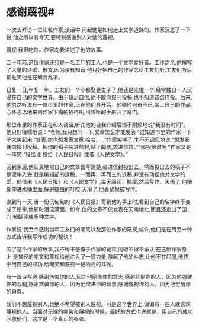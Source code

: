 # 感谢蔑视#
 一次去拜访一位知名作家,谈话中,问起他是如何走上文学道路的。作家沉思了一下说,他之所以有今天,要特别感谢别人对他的蔑视。 

蔑视 我很吃惊。作家向我讲述了他的故事。 

二十年前,这位作家还只是一名工厂的工人,也是一个文学爱好者。工作之余,他撰写了大量的诗歌、散文,因为没有知音,他只好把自己的作品念给工友们听,工友们听后都耻笑他是在胡言乱语。 

日复一日,年复一年。工友们一个个都娶妻生子了,他还是光棍一个,经常独自一人沉浸在自己的文字世界。由于缺乏自信,他不敢向报刊投稿,也不知道该怎样投。后来,他忽然听说有一位市里的作家,正在他们县开会。他顿时兴奋不已,带上自己的作品,心怀忐忑地来到作家下榻的招待所,用哆嗦的手敲开了房门。 

那位市里的作家正在和人谈话,听完他的自我介绍后很不耐烦地说“我没有时间”。他只好嗫嚅地说：“老师,我只想问一下,文章怎么才能发表 ”谁知道市里的作家一下子大笑起来:“发表,你也想发表文章 哈哈……”作家笑够了,才不无调侃地说 “想发表就向报刊投稿。把你的稿子装进信封,贴上邮票,放进信箱。”“那投给谁呢 ”作家又是一阵笑 “投给谁 投给《人民日报》或者《人民文学》。” 

回到家后,他认真地把自己的文章誊写清楚,装进信封投出去。然而投出去的稿子不是泥牛入海,就是编辑部的退稿。一而再、再而三的退稿,并没有动摇他对文学的爱。他借来《人民日报》和《人民文学》,每天阅读、揣摩,然后写作。天热了,他把脚伸进水桶里面,躲避蚊虫的叮咬;天冷了,他裹紧棉被写作。 

直到有一天,当一份沉甸甸的《人民日报》寄到他的手上时,看到自己的名字终于变成了铅字,他顿时泪流满面。如今,他的文章不仅发表在天南地北,而且还走出了国门,被翻译成多种文字。 

作家说 我至今感谢当年工友们的嘲笑以及那位作家的蔑视,或许,他们是在用另一种方式告诉我写作成功的秘诀！ 

听了这个作家的故事,我不得不感慨于作家的宽容,同时不得不承认,在这位作家身上,是曾经的嘲笑和蔑视给他注入了一股力量,激起了他的斗志,让他不甘屈服,他终于用自己的成功,给嘲笑和蔑视一记响亮的耳光。 

有一首诗写道 感谢伤害你的人,因为他磨炼你的意志;感谢绊倒你的人，因为他强健你的双腿;感谢欺骗你的人，因为他增进你的智慧;感谢蔑视你的人，因为他觉醒你的自尊。 

我们不想蔑视别人,也绝不希望被别人蔑视。可是这个世界上,偏偏有一些人就喜欢蔑视他人。当面对无端的嘲笑和蔑视的时候，最好的方式也许就是，用自己的成功回敬他们，这才是一个真正的强者。
 